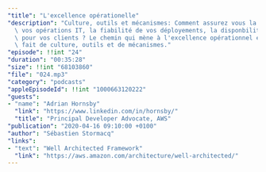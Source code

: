 ```yaml
---
"title": "L'excellence opérationelle"
"description": "Culture, outils et mécanismes: Comment assurez vous la qualité de\
  \ vos opérations IT, la fiabilité de vos déployements, la disponbilité de vos applications\
  \ pour vos clients ? Le chemin qui mène à l'excellence opérationnel est long et\
  \ fait de culture, outils et de mécanismes."
"episode": !!int "24"
"duration": "00:35:28"
"size": !!int "68103860"
"file": "024.mp3"
"category": "podcasts"
"appleEpisodeId": !!int "1000663120222"
"guests":
- "name": "Adrian Hornsby"
  "link": "https://www.linkedin.com/in/hornsby/"
  "title": "Principal Developer Advocate, AWS"
"publication": "2020-04-16 09:10:00 +0100"
"author": "Sébastien Stormacq"
"links":
- "text": "Well Architected Framework"
  "link": "https://aws.amazon.com/architecture/well-architected/"
---
```

